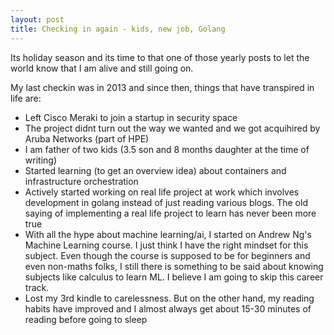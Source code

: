 ```yaml
---
layout: post
title: Checking in again - kids, new job, Golang
---
```


Its holiday season and its time to that one of those yearly posts to let the
world know that I am alive and still going on.

My last checkin was in 2013 and since then, things that have transpired in life
are:

* Left Cisco Meraki to join a startup in security space
* The project didnt turn out the way we wanted and we got acquihired by Aruba
  Networks (part of HPE)
* I am father of two kids (3.5 son and 8 months daughter at the time of
  writing)
* Started learning (to get an overview idea) about containers and infrastructure
  orchestration
* Actively started working on real life project at work which involves
  development in golang instead of just reading various blogs. The old saying of
  implementing a real life project to learn has never been more true
* With all the hype about machine learning/ai, I started on Andrew Ng's Machine
  Learning course. I just think I have the right mindset for this subject.
  Even though the course is supposed to be for beginners and even non-maths
  folks, I still there is something to be said about knowing subjects like calculus to learn ML. I believe I am going to skip this career track.
* Lost my 3rd kindle to carelessness. But on the other hand, my reading habits
  have improved and I almost always get about 15-30 minutes of reading before
  going to sleep
